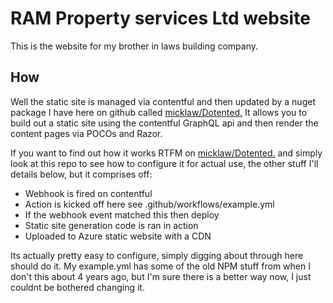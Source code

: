# RAM Property services Ltd website

This is the website for my brother in laws building company.

## How

Well the static site is managed via contentful and then updated by a nuget package I have here on github called [micklaw/Dotented.](https://github.com/micklaw/Dotented) It allows you to build out a static site using the contentful GraphQL api and then render the content pages via POCOs and Razor.

If you want to find out how it works RTFM on [micklaw/Dotented.](https://github.com/micklaw/Dotented) and simply look at this repo to see how to configure it for actual use, the other stuff I'll details below, but it comprises off:

- Webhook is fired on contentful
- Action is kicked off here see .github/workflows/example.yml
- If the webhook event matched this then deploy
- Static site generation code is ran in action
- Uploaded to Azure static website with a CDN

Its actually pretty easy to configure, simply digging about through here should do it. My example.yml has some of the old NPM stuff from when I don't this about 4 years ago, but I'm sure there is a better way now, I just couldnt be bothered changing it.
